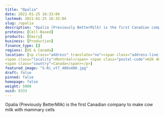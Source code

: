 ```yaml
---
title: "Opalia"
date: 2021-01-25 16:33:04
lastmod: 2021-01-25 16:33:04
slug: /opalia
description: "Opalia (Previously BetterMilk) is the first Canadian company to make cow milk with mammary cells"
proteins: [Cell-Based]
products: [Dairy]
business: [Production]
finance_type: []
regions: [US & Canada]
location: [<p class="address" translate="no"><span class="address-line1">Rue Dorion</span><br>
<span class="locality">Montréal</span> <span class="postal-code">H2K 4B6</span><br>
<span class="country">Canada</span></p>]
featured_image: "S-Ri_vt7_400x400.jpg"
draft: false
pinned: false
homepage: false
weight: 5000
uuid: 8333
---
```

<p>Opalia (Previously BetterMilk) is the first Canadian company to make cow milk with mammary cells</p>
